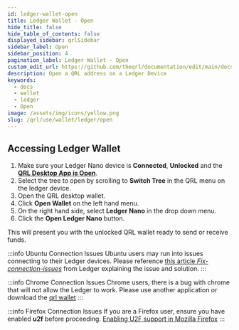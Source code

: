 ```yaml
---
id: ledger-wallet-open
title: Ledger Wallet - Open
hide_title: false
hide_table_of_contents: false
displayed_sidebar: qrlSidebar
sidebar_label: Open
sidebar_position: 4
pagination_label: Ledger Wallet - Open
custom_edit_url: https://github.com/theqrl/documentation/edit/main/docs/Use/Wallet/Ledger/open-ledger-wallet.md
description: Open a QRL address on a Ledger Device
keywords:
  - docs
  - wallet
  - ledger
  - Open
image: /assets/img/icons/yellow.png
slug: /qrl/use/wallet/ledger/open
---
```



## Accessing Ledger Wallet

1. Make sure your Ledger Nano device is **Connected**, **Unlocked** and the [**QRL Desktop App is Open**](../../../../qrl/use/wallet/desktop).
2. Select the tree to open by scrolling to **Switch Tree** in the QRL menu on the ledger device.
3. Open the QRL desktop wallet.
4. Click **Open Wallet** on the left hand menu.
5. On the right hand side, select **Ledger Nano** in the drop down menu.
6. Click the **Open Ledger Nano** button.


This will present you with the unlocked QRL wallet ready to send or receive funds.

:::info Ubuntu Connection Issues
Ubuntu users may run into issues connecting to their Ledger devices. Please reference [this article *Fix-connection-issues*](https://support.ledger.com/hc/en-us/articles/115005165269-Fix-connection-issues) from Ledger explaining the issue and solution.
:::

:::info Chrome Connection Issues
Chrome users, there is a bug with chrome that will not allow the Ledger to work. Please use another application or download the [qrl wallet](https://theqrl.org)
:::

:::info Firefox Connection Issues
If you are a Firefox user, ensure you have enabled **u2f** before proceeding. [Enabling U2F support in Mozilla Firefox](https://www.key-id.com/enable-fido-u2f-firefox/)
:::
